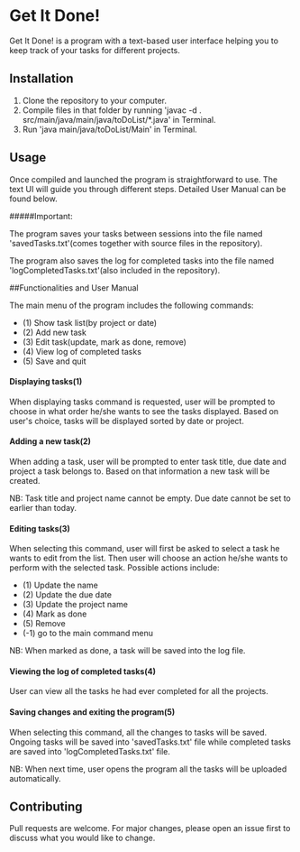 # Get It Done!

Get It Done! is a program with a text-based user interface 
helping you to keep track of your tasks for different projects.

## Installation

1. Clone the repository to your computer.
2. Compile files in that folder by running 'javac -d . src/main/java/main/java/toDoList/*.java' in Terminal.
3. Run 'java main/java/toDoList/Main' in Terminal.

## Usage
Once compiled and launched the program is straightforward to use.
The text UI will guide you through different steps.
Detailed User Manual can be found below.

#####Important: 

The program saves your tasks between sessions into the
file named 'savedTasks.txt'(comes together with source files in the repository).

The program also saves the log for completed tasks into the
file named 'logCompletedTasks.txt'(also included in the repository).

##Functionalities and User Manual

The main menu of the program includes the following commands:
- (1) Show task list(by project or date)
- (2) Add new task
- (3) Edit task(update, mark as done, remove)
- (4) View log of completed tasks
- (5) Save and quit

#### Displaying tasks(1)
When displaying tasks command is requested, user will be prompted to choose
in what order he/she wants to see the tasks displayed.
Based on user's choice, tasks will be displayed sorted by date or project.

#### Adding a new task(2)
When adding a task, user will be prompted to enter task title, due date and project
a task belongs to. Based on that information a new task will be created.

NB: Task title and project name cannot be empty. Due date cannot be set to earlier than today.

#### Editing tasks(3)
When selecting this command, user will first be asked to select a task he wants to edit from
the list. Then user will choose an action he/she wants to perform with the selected task.
Possible actions include:
- (1) Update the name
- (2) Update the due date
- (3) Update the project name
- (4) Mark as done
- (5) Remove
- (-1) go to the main command menu

NB: When marked as done, a task will be saved into the log file.

#### Viewing the log of completed tasks(4)
User can view all the tasks he had ever completed for all the projects.

#### Saving changes and exiting the program(5)
When selecting this command, all the changes to tasks will be saved.
Ongoing tasks will be saved into 'savedTasks.txt' file while
completed tasks are saved into 'logCompletedTasks.txt' file.

NB: When next time, user opens the program all the tasks will be uploaded automatically.

## Contributing
Pull requests are welcome. For major changes, please open an issue first to discuss what you would like to change.
